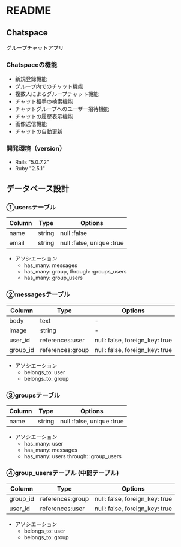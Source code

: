 # README

## Chatspace
  グループチャットアプリ

### Chatspaceの機能
  * 新規登録機能
  * グループ内でのチャット機能
  * 複数人によるグループチャット機能
  * チャット相手の検索機能
  * チャットグループへのユーザー招待機能
  * チャットの履歴表示機能
  * 画像送信機能
  * チャットの自動更新


### 開発環境（version）
  * Rails  "5.0.7.2"
  * Ruby   "2.5.1"


## データベース設計

### ①usersテーブル

|Column|Type|Options|
|------|----|-------|
|name|string|null :false|
|email|string|null :false, unique :true|


 * アソシエーション
   - has_many: messages
   - has_many: group, through: :groups_users
   - has_many: group_users


### ②messagesテーブル

|Column|Type|Options|
|------|----|-------|
|body|text|-|
|image|string|-|
|user_id|references:user|null: false, foreign_key: true|
|group_id|references:group|null: false, foreign_key: true|

 * アソシエーション
   - belongs_to: user
   - belongs_to: group


### ③groupsテーブル

|Column|Type|Options|
|------|----|-------|
|name|string|null :false, unique :true|

 * アソシエーション
   - has_many: user
   - has_many: messages
   - has_many: users through: :group_users


### ④group_usersテーブル (中間テーブル)

|Column|Type|Options|
|------|----|-------|
|group_id|references:group|null: false, foreign_key: true|
|user_id|references:user|null: false, foreign_key: true|

 * アソシエーション
   - belongs_to: user
   - belongs_to: group